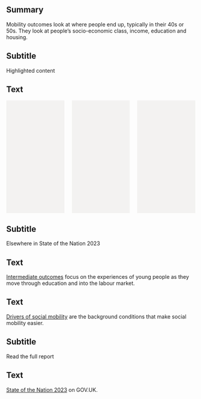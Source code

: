 ## Summary
Mobility outcomes look at where people end up, typically in their 40s or 50s. They look at people’s socio-economic class, income, education and housing.

## Subtitle
Highlighted content

## Text
<div style="display: flex; height: 300px; max-width: 775px; gap: 20px;">
    <div class="govuk-body" style="width: 33%; padding: 20px; flex-grow: 1; background-color: #f3f2f1;"></div>
    <div class="govuk-body" style="width: 33%; padding: 20px; flex-grow: 1; background-color: #f3f2f1;"></div>
    <div class="govuk-body" style="width: 33%; padding: 20px; flex-grow: 1; background-color: #f3f2f1;"></div>
</div>

## Subtitle
Elsewhere in State of the Nation 2023

## Text
<a href="/intermediate_outcomes" class="govuk-link">Intermediate outcomes</a> focus on the experiences of young people as they move through education and into the labour market.

## Text
<a href="/drivers_of_mobility" class="govuk-link">Drivers of social mobility</a> are the background conditions that make social mobility easier.

## Subtitle
Read the full report
 
## Text
<a href="#" class="govuk-link">State of the Nation 2023</a> on GOV.UK.